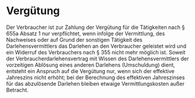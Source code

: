 # Vergütung

Der Verbraucher ist zur Zahlung der Vergütung für die Tätigkeiten nach § 655a Absatz 1 nur verpflichtet, wenn infolge der Vermittlung, des Nachweises oder auf Grund der sonstigen Tätigkeit des Darlehensvermittlers das Darlehen an den Verbraucher geleistet wird und ein Widerruf des Verbrauchers nach § 355 nicht mehr möglich ist. Soweit der Verbraucherdarlehensvertrag mit Wissen des Darlehensvermittlers der vorzeitigen Ablösung eines anderen Darlehens (Umschuldung) dient, entsteht ein Anspruch auf die Vergütung nur, wenn sich der effektive Jahreszins nicht erhöht; bei der Berechnung des effektiven Jahreszinses für das abzulösende Darlehen bleiben etwaige Vermittlungskosten außer Betracht. 

